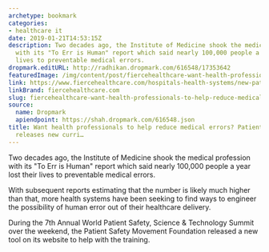 ```yaml
---
archetype: bookmark
categories:
- healthcare it
date: 2019-01-21T14:53:15Z
description: Two decades ago, the Institute of Medicine shook the medical profession
  with its "To Err is Human" report which said nearly 100,000 people a year lost their
  lives to preventable medical errors.
dropmark.editURL: http://radhikan.dropmark.com/616548/17353642
featuredImage: /img/content/post/fiercehealthcare-want-health-professionals-to-help-reduce-medical-errors-patient-safety-movement-releases-new-curri.jpg
link: https://www.fiercehealthcare.com/hospitals-health-systems/new-patient-safety-curriculum-released-at-patient-safety-movement-summit
linkBrand: fiercehealthcare.com
slug: fiercehealthcare-want-health-professionals-to-help-reduce-medical-errors-patient-safety-movement-releases-new-curri
source:
  name: Dropmark
  apiendpoint: https://shah.dropmark.com/616548.json
title: Want health professionals to help reduce medical errors? Patient Safety Movement
  releases new curri…
---
```

Two decades ago, the Institute of Medicine shook the medical profession with its "To Err is Human" report which said nearly 100,000 people a year lost their lives to preventable medical errors.


With subsequent reports estimating that the number is likely much higher than that, more health systems have been seeking to find ways to engineer the possibility of human error out of their healthcare delivery.

During the 7th Annual World Patient Safety, Science & Technology Summit over the weekend, the Patient Safety Movement Foundation released a new tool on its website to help with the training.

